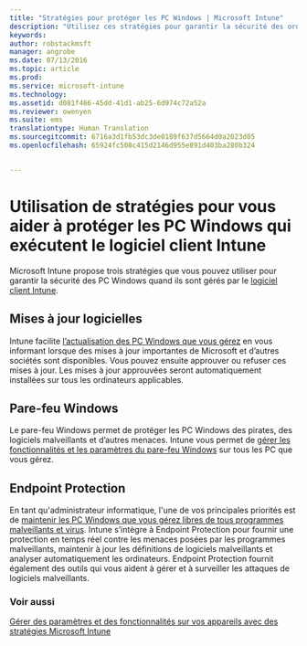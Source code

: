 ```yaml
---
title: "Stratégies pour protéger les PC Windows | Microsoft Intune"
description: "Utilisez ces stratégies pour garantir la sécurité des ordinateurs Windows quand ils sont gérés par le logiciel client Intune."
keywords: 
author: robstackmsft
manager: angrobe
ms.date: 07/13/2016
ms.topic: article
ms.prod: 
ms.service: microsoft-intune
ms.technology: 
ms.assetid: d081f466-45dd-41d1-ab25-6d974c72a52a
ms.reviewer: owenyen
ms.suite: ems
translationtype: Human Translation
ms.sourcegitcommit: 6716a3d1fb53dc3de0189f637d5664d0a2023d05
ms.openlocfilehash: 65924fc508c415d2146d955e891d403ba280b324


---
```


# Utilisation de stratégies pour vous aider à protéger les PC Windows qui exécutent le logiciel client Intune

Microsoft Intune propose trois stratégies que vous pouvez utiliser pour garantir la sécurité des PC Windows quand ils sont gérés par le [logiciel client Intune](manage-windows-pcs-with-microsoft-intune.md). 


## Mises à jour logicielles

Intune facilite [l’actualisation des PC Windows que vous gérez](keep-windows-pcs-up-to-date-with-software-updates-in-microsoft-intune.md) en vous informant lorsque des mises à jour importantes de Microsoft et d’autres sociétés sont disponibles. Vous pouvez ensuite approuver ou refuser ces mises à jour. Les mises à jour approuvées seront automatiquement installées sur tous les ordinateurs applicables.

## Pare-feu Windows

Le pare-feu Windows permet de protéger les PC Windows des pirates, des logiciels malveillants et d’autres menaces. Intune vous permet de [gérer les fonctionnalités et les paramètres du pare-feu Windows](help-protect-windows-pcs-using-windows-firewall-policies-in-microsoft-intune.md) sur tous les PC que vous gérez.

## Endpoint Protection

En tant qu'administrateur informatique, l'une de vos principales priorités est de [maintenir les PC Windows que vous gérez libres de tous programmes malveillants et virus](help-secure-windows-pcs-with-endpoint-protection-for-microsoft-intune.md). Intune s’intègre à Endpoint Protection pour fournir une protection en temps réel contre les menaces posées par les programmes malveillants, maintenir à jour les définitions de logiciels malveillants et analyser automatiquement les ordinateurs. Endpoint Protection fournit également des outils qui vous aident à gérer et à surveiller les attaques de logiciels malveillants.



### Voir aussi
[Gérer des paramètres et des fonctionnalités sur vos appareils avec des stratégies Microsoft Intune](manage-settings-and-features-on-your-devices-with-microsoft-intune-policies.md)




<!--HONumber=Jul16_HO4-->


